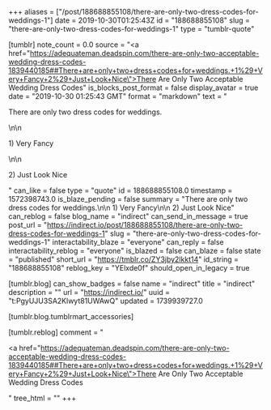 +++
aliases = ["/post/188688855108/there-are-only-two-dress-codes-for-weddings-1"]
date = 2019-10-30T01:25:43Z
id = "188688855108"
slug = "there-are-only-two-dress-codes-for-weddings-1"
type = "tumblr-quote"

[tumblr]
note_count = 0.0
source = "<a href=\"https://adequateman.deadspin.com/there-are-only-two-acceptable-wedding-dress-codes-1839440185##There+are+only+two+dress+codes+for+weddings.+1%29+Very+Fancy+2%29+Just+Look+Nice\">There Are Only Two Acceptable Wedding Dress Codes</a>"
is_blocks_post_format = false
display_avatar = true
date = "2019-10-30 01:25:43 GMT"
format = "markdown"
text = "<p>There are only two dress codes for weddings.</p>\n\n<p>1) Very Fancy</p>\n\n<p>2) Just Look Nice</p>"
can_like = false
type = "quote"
id = 188688855108.0
timestamp = 1572398743.0
is_blaze_pending = false
summary = "There are only two dress codes for weddings.\n\n 1) Very Fancy\n\n 2) Just Look Nice"
can_reblog = false
blog_name = "indirect"
can_send_in_message = true
post_url = "https://indirect.io/post/188688855108/there-are-only-two-dress-codes-for-weddings-1"
slug = "there-are-only-two-dress-codes-for-weddings-1"
interactability_blaze = "everyone"
can_reply = false
interactability_reblog = "everyone"
is_blazed = false
can_blaze = false
state = "published"
short_url = "https://tmblr.co/ZY3jby2lkkt14"
id_string = "188688855108"
reblog_key = "YElxde0f"
should_open_in_legacy = true

[tumblr.blog]
can_show_badges = false
name = "indirect"
title = "indirect"
description = ""
url = "https://indirect.io/"
uuid = "t:PgyUJU3SA2Klwyt81UWAwQ"
updated = 1739939727.0

[tumblr.blog.tumblrmart_accessories]

[tumblr.reblog]
comment = "<p><a href=\"https://adequateman.deadspin.com/there-are-only-two-acceptable-wedding-dress-codes-1839440185##There+are+only+two+dress+codes+for+weddings.+1%29+Very+Fancy+2%29+Just+Look+Nice\">There Are Only Two Acceptable Wedding Dress Codes</a></p>"
tree_html = ""
+++
